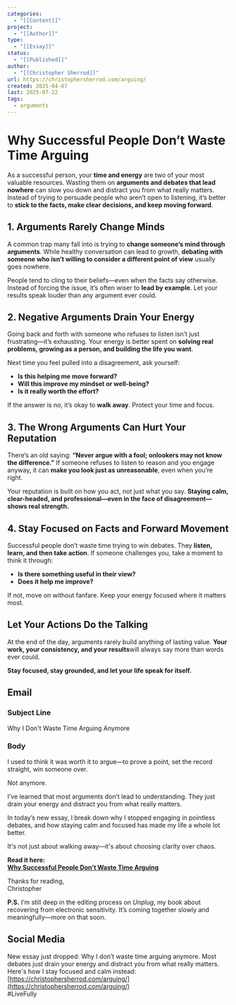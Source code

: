 ```yaml
---
categories:
  - "[[Content]]"
project:
  - "[[Author]]"
type:
  - "[[Essay]]"
status:
  - "[[Published]]"
author:
  - "[[Christopher Sherrod]]"
url: https://christophersherrod.com/arguing/
created: 2025-04-07
last: 2025-07-22
tags:
  - arguments
---
```

# Why Successful People Don’t Waste Time Arguing

As a successful person, your **time and energy** are two of your most valuable resources. Wasting them on **arguments and debates that lead nowhere** can slow you down and distract you from what really matters. Instead of trying to persuade people who aren’t open to listening, it’s better to **stick to the facts, make clear decisions, and keep moving forward**.
## 1. Arguments Rarely Change Minds

A common trap many fall into is trying to **change someone’s mind through arguments**. While healthy conversation can lead to growth, **debating with someone who isn’t willing to consider a different point of view** usually goes nowhere.

People tend to cling to their beliefs—even when the facts say otherwise. Instead of forcing the issue, it’s often wiser to **lead by example**. Let your results speak louder than any argument ever could.

## 2. Negative Arguments Drain Your Energy

Going back and forth with someone who refuses to listen isn’t just frustrating—it’s exhausting. Your energy is better spent on **solving real problems, growing as a person, and building the life you want**.

Next time you feel pulled into a disagreement, ask yourself:

- **Is this helping me move forward?**    
- **Will this improve my mindset or well-being?**
- **Is it really worth the effort?**

If the answer is no, it’s okay to **walk away**. Protect your time and focus.
## 3. The Wrong Arguments Can Hurt Your Reputation

There’s an old saying: **“Never argue with a fool; onlookers may not know the difference.”** If someone refuses to listen to reason and you engage anyway, it can **make you look just as unreasonable**, even when you’re right.

Your reputation is built on how you act, not just what you say. **Staying calm, clear-headed, and professional—even in the face of disagreement—shows real strength.**
## 4. Stay Focused on Facts and Forward Movement

Successful people don’t waste time trying to win debates. They **listen, learn, and then take action**. If someone challenges you, take a moment to think it through:

- **Is there something useful in their view?**    
- **Does it help me improve?**
    
If not, move on without fanfare. Keep your energy focused where it matters most.
## Let Your Actions Do the Talking

At the end of the day, arguments rarely build anything of lasting value. **Your work, your consistency, and your results**will always say more than words ever could.

**Stay focused, stay grounded, and let your life speak for itself.**

## Email
### Subject Line
Why I Don't Waste Time Arguing Anymore
### Body
I used to think it was worth it to argue—to prove a point, set the record straight, win someone over.

Not anymore.

I’ve learned that most arguments don’t lead to understanding. They just drain your energy and distract you from what really matters.

In today’s new essay, I break down why I stopped engaging in pointless debates, and how staying calm and focused has made my life a whole lot better.

It's not just about walking away—it's about choosing clarity over chaos.

**Read it here:**  
**[Why Successful People Don’t Waste Time Arguing](https://christophersherrod.com/arguing/)**

Thanks for reading,  
Christopher

**P.S.** I’m still deep in the editing process on _Unplug_, my book about recovering from electronic sensitivity. It’s coming together slowly and meaningfully—more on that soon.

## Social Media
New essay just dropped: Why I don’t waste time arguing anymore. Most debates just drain your energy and distract you from what really matters. Here's how I stay focused and calm instead:  
[https://christophersherrod.com/arguing/](https://christophersherrod.com/arguing/)  
#LiveFully